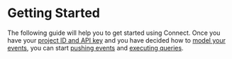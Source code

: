 # Getting Started

The following guide will help you to get started using Connect.  Once you have your [project ID and API key](#projects-and-keys) and
you have decided how to [model your events](#modeling-your-events), you can start [pushing events](#pushing-events) and [executing queries](#querying-events).
